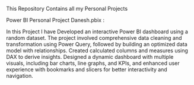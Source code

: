 This Repository Contains all my Personal Projects

 Power BI Personal Project Danesh.pbix :
 
   In this Project I have Developed an interactive Power BI dashboard using a random dataset. The project involved comprehensive data cleaning and transformation using Power Query, followed by building an optimized data model with relationships. Created calculated columns and measures using DAX to derive insights. Designed a dynamic dashboard with multiple visuals, including bar charts, line graphs, and KPIs, and enhanced user experience with bookmarks and slicers for better interactivity and navigation.
